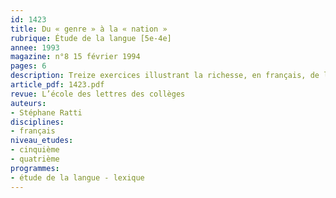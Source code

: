 ```yaml
---
id: 1423
title: Du « genre » à la « nation » 
rubrique: Étude de la langue [5e-4e]
annee: 1993
magazine: n°8 15 février 1994
pages: 6
description: Treize exercices illustrant la richesse, en français, de la racine -gen-.
article_pdf: 1423.pdf
revue: L’école des lettres des collèges
auteurs:
- Stéphane Ratti
disciplines:
- français
niveau_etudes:
- cinquième
- quatrième
programmes:
- étude de la langue - lexique
---
```

